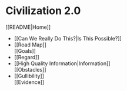 # Civilization 2.0

[[README|Home]]  
- [[Can We Really Do This?|Is This Possible?]]  
- [[Road Map]]  
[[Goals]]  
- [[Regard]]  
- [[High Quality Information|Information]]  
[[Obstacles]]  
- [[Gullibility]]  
[[Evidence]]  